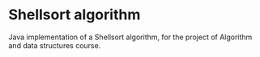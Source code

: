 # Shellsort algorithm

Java implementation of a Shellsort algorithm,  for the project of Algorithm and data structures course.
